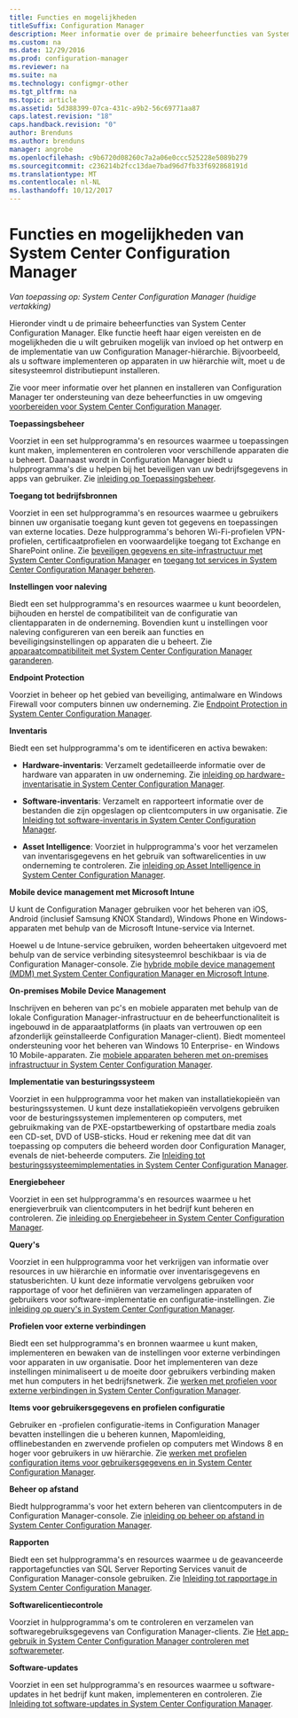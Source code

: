 ```yaml
---
title: Functies en mogelijkheden
titleSuffix: Configuration Manager
description: Meer informatie over de primaire beheerfuncties van System Center Configuration Manager.
ms.custom: na
ms.date: 12/29/2016
ms.prod: configuration-manager
ms.reviewer: na
ms.suite: na
ms.technology: configmgr-other
ms.tgt_pltfrm: na
ms.topic: article
ms.assetid: 5d388399-07ca-431c-a9b2-56c69771aa87
caps.latest.revision: "18"
caps.handback.revision: "0"
author: Brenduns
ms.author: brenduns
manager: angrobe
ms.openlocfilehash: c9b6720d08260c7a2a06e0ccc525228e5089b279
ms.sourcegitcommit: c236214b2fcc13dae7bad96d7fb33f692868191d
ms.translationtype: MT
ms.contentlocale: nl-NL
ms.lasthandoff: 10/12/2017
---
```

# <a name="features-and-capabilities-of-system-center-configuration-manager"></a>Functies en mogelijkheden van System Center Configuration Manager

*Van toepassing op: System Center Configuration Manager (huidige vertakking)*

Hieronder vindt u de primaire beheerfuncties van System Center Configuration Manager. Elke functie heeft haar eigen vereisten en de mogelijkheden die u wilt gebruiken mogelijk van invloed op het ontwerp en de implementatie van uw Configuration Manager-hiërarchie. Bijvoorbeeld, als u software implementeren op apparaten in uw hiërarchie wilt, moet u de sitesysteemrol distributiepunt installeren.  

 Zie voor meer informatie over het plannen en installeren van Configuration Manager ter ondersteuning van deze beheerfuncties in uw omgeving [voorbereiden voor System Center Configuration Manager](../../../core/plan-design/get-ready.md).  

 **Toepassingsbeheer**  

 Voorziet in een set hulpprogramma's en resources waarmee u toepassingen kunt maken, implementeren en controleren voor verschillende apparaten die u beheert. Daarnaast wordt in Configuration Manager biedt u hulpprogramma's die u helpen bij het beveiligen van uw bedrijfsgegevens in apps van gebruiker. Zie [inleiding op Toepassingsbeheer](/sccm/apps/understand/introduction-to-application-management).

 **Toegang tot bedrijfsbronnen**  

 Voorziet in een set hulpprogramma's en resources waarmee u gebruikers binnen uw organisatie toegang kunt geven tot gegevens en toepassingen van externe locaties. Deze hulpprogramma's behoren Wi-Fi-profielen VPN-profielen, certificaatprofielen en voorwaardelijke toegang tot Exchange en SharePoint online. Zie [beveiligen gegevens en site-infrastructuur met System Center Configuration Manager](../../../protect/understand/protect-data-and-site-infrastructure.md) en [toegang tot services in System Center Configuration Manager beheren](../../../protect/deploy-use/manage-access-to-services.md).  

 **Instellingen voor naleving**  

 Biedt een set hulpprogramma's en resources waarmee u kunt beoordelen, bijhouden en herstel de compatibiliteit van de configuratie van clientapparaten in de onderneming. Bovendien kunt u instellingen voor naleving configureren van een bereik aan functies en beveiligingsinstellingen op apparaten die u beheert. Zie [apparaatcompatibiliteit met System Center Configuration Manager garanderen](../../../compliance/understand/ensure-device-compliance.md).  

 **Endpoint Protection**  

 Voorziet in beheer op het gebied van beveiliging, antimalware en Windows Firewall voor computers binnen uw onderneming. Zie [Endpoint Protection in System Center Configuration Manager](../../../protect/deploy-use/endpoint-protection.md).  

 **Inventaris**  

 Biedt een set hulpprogramma's om te identificeren en activa bewaken:  

-   **Hardware-inventaris**: Verzamelt gedetailleerde informatie over de hardware van apparaten in uw onderneming. Zie [inleiding op hardware-inventarisatie in System Center Configuration Manager](../../../core/clients/manage/inventory/introduction-to-hardware-inventory.md).  

-   **Software-inventaris**: Verzamelt en rapporteert informatie over de bestanden die zijn opgeslagen op clientcomputers in uw organisatie. Zie [Inleiding tot software-inventaris in System Center Configuration Manager](../../../core/clients/manage/inventory/introduction-to-software-inventory.md).  

-   **Asset Intelligence**: Voorziet in hulpprogramma's voor het verzamelen van inventarisgegevens en het gebruik van softwarelicenties in uw onderneming te controleren. Zie [inleiding op Asset Intelligence in System Center Configuration Manager](../../../core/clients/manage/asset-intelligence/introduction-to-asset-intelligence.md).  

**Mobile device management met Microsoft Intune**  

 U kunt de Configuration Manager gebruiken voor het beheren van iOS, Android (inclusief Samsung KNOX Standard), Windows Phone en Windows-apparaten met behulp van de Microsoft Intune-service via Internet.

 Hoewel u de Intune-service gebruiken, worden beheertaken uitgevoerd met behulp van de service verbinding sitesysteemrol beschikbaar is via de Configuration Manager-console. Zie [hybride mobile device management (MDM) met System Center Configuration Manager en Microsoft Intune](../../../mdm/understand/hybrid-mobile-device-management.md).  

 **On-premises Mobile Device Management**  

 Inschrijven en beheren van pc's en mobiele apparaten met behulp van de lokale Configuration Manager-infrastructuur en de beheerfunctionaliteit is ingebouwd in de apparaatplatforms (in plaats van vertrouwen op een afzonderlijk geïnstalleerde Configuration Manager-client). Biedt momenteel ondersteuning voor het beheren van Windows 10 Enterprise- en Windows 10 Mobile-apparaten. Zie [mobiele apparaten beheren met on-premises infrastructuur in System Center Configuration Manager](../../../mdm/understand/manage-mobile-devices-with-on-premises-infrastructure.md).  

 **Implementatie van besturingssysteem**  

 Voorziet in een hulpprogramma voor het maken van installatiekopieën van besturingssystemen. U kunt deze installatiekopieën vervolgens gebruiken voor de besturingssystemen implementeren op computers, met gebruikmaking van de PXE-opstartbewerking of opstartbare media zoals een CD-set, DVD of USB-sticks. Houd er rekening mee dat dit van toepassing op computers die beheerd worden door Configuration Manager, evenals de niet-beheerde computers. Zie [Inleiding tot besturingssysteemimplementaties in System Center Configuration Manager](../../../osd/understand/introduction-to-operating-system-deployment.md).  

 **Energiebeheer**  

 Voorziet in een set hulpprogramma's en resources waarmee u het energieverbruik van clientcomputers in het bedrijf kunt beheren en controleren. Zie [inleiding op Energiebeheer in System Center Configuration Manager](../../../core/clients/manage/power/introduction-to-power-management.md).  

 **Query's**  

 Voorziet in een hulpprogramma voor het verkrijgen van informatie over resources in uw hiërarchie en informatie over inventarisgegevens en statusberichten. U kunt deze informatie vervolgens gebruiken voor rapportage of voor het definiëren van verzamelingen apparaten of gebruikers voor software-implementatie en configuratie-instellingen. Zie [inleiding op query's in System Center Configuration Manager](../../../core/servers/manage/introduction-to-queries.md).  

 **Profielen voor externe verbindingen**  

 Biedt een set hulpprogramma's en bronnen waarmee u kunt maken, implementeren en bewaken van de instellingen voor externe verbindingen voor apparaten in uw organisatie. Door het implementeren van deze instellingen minimaliseert u de moeite door gebruikers verbinding maken met hun computers in het bedrijfsnetwerk. Zie [werken met profielen voor externe verbindingen in System Center Configuration Manager](/sccm/compliance/deploy-use/create-remote-connection-profiles).  

 **Items voor gebruikersgegevens en profielen configuratie**  

 Gebruiker en -profielen configuratie-items in Configuration Manager bevatten instellingen die u beheren kunnen, Mapomleiding, offlinebestanden en zwervende profielen op computers met Windows 8 en hoger voor gebruikers in uw hiërarchie. Zie [werken met profielen configuration items voor gebruikersgegevens en in System Center Configuration Manager](/sccm/compliance/deploy-use/create-user-data-and-profiles-configuration-items).  

 **Beheer op afstand**  

 Biedt hulpprogramma's voor het extern beheren van clientcomputers in de Configuration Manager-console. Zie [inleiding op beheer op afstand in System Center Configuration Manager](../../../core/clients/manage/remote-control/introduction-to-remote-control.md).  

 **Rapporten**  

 Biedt een set hulpprogramma's en resources waarmee u de geavanceerde rapportagefuncties van SQL Server Reporting Services vanuit de Configuration Manager-console gebruiken. Zie [Inleiding tot rapportage in System Center Configuration Manager](../../../core/servers/manage/introduction-to-reporting.md).  

 **Softwarelicentiecontrole**  

 Voorziet in hulpprogramma's om te controleren en verzamelen van softwaregebruiksgegevens van Configuration Manager-clients. Zie [Het app-gebruik in System Center Configuration Manager controleren met softwaremeter](../../../apps/deploy-use/monitor-app-usage-with-software-metering.md).  

 **Software-updates**  

 Voorziet in een set hulpprogramma's en resources waarmee u software-updates in het bedrijf kunt maken, implementeren en controleren. Zie [Inleiding tot software-updates in System Center Configuration Manager](/sccm/sum/understand/software-updates-introduction).  
